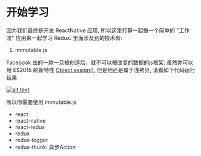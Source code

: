# 开始学习

因为我们最终是开发 ReactNative 应用, 所以这里打算一起做一个简单的 "工作流" 应用来一起学习 Redux. 里面涉及到的技术有:

1. immutable.js

Facebook 出的一款一旦被创造后，就不可以被改变的数据的js框架. 虽然你可以用 ES2015 的新特性 [Object.assign()](http://es6.ruanyifeng.com/#docs/object#Object-assign), 但是他还是属于浅拷贝, 请看如下代码运行结果

[![alt text](http://p.simman.cc/2016-06-15_1465933180969391984.png "title")](https://jsbin.com/tefusuc/1/edit?js,console)

所以你需要使用 immutable.js

- react
- react-native
- react-redux
- redux
- redux-logger
- redux-thunk: 异步Action